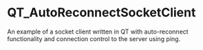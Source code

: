 # QT_AutoReconnectSocketClient
 An example of a socket client written in QT with auto-reconnect functionality and connection control to the server using ping.
